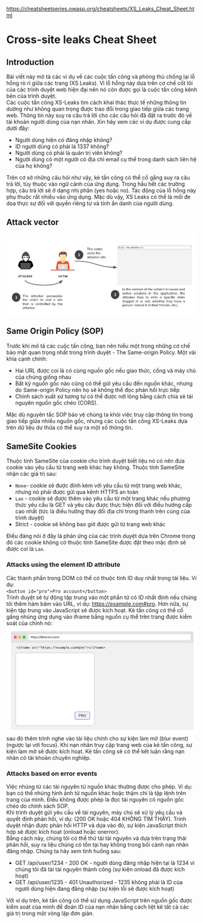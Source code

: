 https://cheatsheetseries.owasp.org/cheatsheets/XS_Leaks_Cheat_Sheet.html

# Cross-site leaks Cheat Sheet
## Introduction
Bài viết này mô tả các ví dụ về các cuộc tấn công và phòng thủ chống lại lỗ hổng rò rỉ giữa các trang (XS Leaks). Vì lỗ hổng này dựa trên cơ chế cốt lõi của các trình duyệt web hiện đại nên nó còn được gọi là cuộc tấn công kênh bên của trình duyệt. \
Các cuộc tấn công XS-Leaks tìm cách khai thác thực tế những thông tin dường như không quan trọng được trao đổi trong giao tiếp giữa các trang web. Thông tin này suy ra câu trả lời cho các câu hỏi đã đặt ra trước đó về tài khoản người dùng của nạn nhân. Xin hãy xem các ví dụ được cung cấp dưới đây:
- Người dùng hiện có đăng nhập không?
- ID người dùng có phải là 1337 không?
- Người dùng có phải là quản trị viên không?
- Người dùng có một người có địa chỉ email cụ thể trong danh sách liên hệ của họ không?

Trên cơ sở những câu hỏi như vậy, kẻ tấn công có thể cố gắng suy ra câu trả lời, tùy thuộc vào ngữ cảnh của ứng dụng. Trong hầu hết các trường hợp, câu trả lời sẽ ở dạng nhị phân (yes hoặc no). Tác động của lỗ hổng này phụ thuộc rất nhiều vào  ứng dụng. Mặc dù vậy, XS Leaks có thể là mối đe dọa thực sự đối với quyền riêng tư và tính ẩn danh của người dùng.
## Attack vector
![alt text](image.png)
## Same Origin Policy (SOP)
Trước khi mô tả các cuộc tấn công, bạn nên hiểu một trong những cơ chế bảo mật quan trọng nhất trong trình duyệt - The Same-origin Policy. Một vài khía cạnh chính:
- Hai URL được coi là có cùng nguồn gốc nếu giao thức, cổng và máy chủ của chúng giống nhau
- Bất kỳ nguồn gốc nào cũng có thể gửi yêu cầu đến nguồn khác, nhưng do Same-origin Policy nên họ sẽ không thể đọc phản hồi trực tiếp
- Chính sách xuất xứ tương tự có thể được nới lỏng bằng cách chia sẻ tài nguyên nguồn gốc chéo (CORS).

Mặc dù nguyên tắc SOP bảo vệ chúng ta khỏi việc truy cập thông tin trong giao tiếp giữa nhiều nguồn gốc, nhưng các cuộc tấn công XS-Leaks dựa trên dữ liệu dư thừa có thể suy ra một số thông tin.
## SameSite Cookies
Thuộc tính SameSite của cookie cho trình duyệt biết liệu nó có nên đưa cookie vào yêu cầu từ trang web khác hay không. Thuộc tính SameSite nhận các giá trị sau:
- `None`- cookie sẽ được đính kèm với yêu cầu từ một trang web khác, nhưng nó phải được gửi qua kênh HTTPS an toàn
- `Lax` - cookie sẽ được thêm vào yêu cầu từ một trang khác nếu phương thức yêu cầu là GET và yêu cầu được thực hiện đối với điều hướng cấp cao nhất (tức là điều hướng thay đổi địa chỉ trong thanh trên cùng của trình duyệt)
- Strict - cookie sẽ không bao giờ được gửi từ trang web khác

Điều đáng nói ở đây là phản ứng của các trình duyệt dựa trên Chrome trong đó các cookie không có thuộc tính SameSite được đặt theo mặc định sẽ được coi là `Lax`.

### Attacks using the element ID attribute
Các thành phần trong DOM có thể có thuộc tính ID duy nhất trong tài liệu. Ví dụ:\
`<button id="pro">Pro account</button>`\
Trình duyệt sẽ tự động tập trung vào một phần tử có ID nhất định nếu chúng tôi thêm hàm băm vào URL, ví dụ: https://example.com#pro. Hơn nữa, sự kiện tập trung vào JavaScript sẽ được kích hoạt. Kẻ tấn công có thể cố gắng nhúng ứng dụng vào iframe bằng nguồn cụ thể trên trang được kiểm soát của chính nó:
![alt text](image-1.png)\
sau đó thêm trình nghe vào tài liệu chính cho sự kiện làm mờ (blur event) (ngược lại với focus). Khi nạn nhân truy cập trang web của kẻ tấn công, sự kiện làm mờ sẽ được kích hoạt. Kẻ tấn công sẽ có thể kết luận rằng nạn nhân có tài khoản chuyên nghiệp.

### Attacks based on error events
Việc nhúng từ các tài nguyên từ nguồn khác thường được cho phép. Ví dụ: bạn có thể nhúng hình ảnh từ nguồn khác hoặc thậm chí là tập lệnh trên trang của mình. Điều không được phép là đọc tài nguyên có nguồn gốc chéo do chính sách SOP.\
Khi trình duyệt gửi yêu cầu về tài nguyên, máy chủ sẽ xử lý yêu cầu và quyết định phản hồi, ví dụ: (200 OK hoặc 404 KHÔNG TÌM THẤY). Trình duyệt nhận được phản hồi HTTP và dựa vào đó, sự kiện JavaScript thích hợp sẽ được kích hoạt (onload hoặc onerror).\
Bằng cách này, chúng tôi có thể thử tải tài nguyên và dựa trên trạng thái phản hồi, suy ra liệu chúng có tồn tại hay không trong bối cảnh nạn nhân đăng nhập. Chúng ta hãy xem tình huống sau:
- GET /api/user/1234 - 200 OK - người dùng đăng nhập hiện tại là 1234 vì chúng tôi đã tải tài nguyên thành công (sự kiện onload đã được kích hoạt)
- GET /api/user/1235 - 401 Unauthorized - 1235 không phải là ID của người dùng hiện đang đăng nhập (sự kiện lỗi sẽ được kích hoạt)

Với ví dụ trên, kẻ tấn công có thể sử dụng JavaScript trên nguồn gốc được kiểm soát của mình để đoán ID của nạn nhân bằng cách liệt kê tất cả các giá trị trong một vòng lặp đơn giản.









